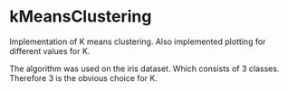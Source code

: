 # kMeansClustering

Implementation of K means clustering. Also implemented plotting for different values for K. 

The algorithm was used on the iris dataset. Which consists of 3 classes. Therefore 3 is the obvious choice for K. 

